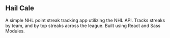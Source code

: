 ## Hail Cale

A simple NHL point streak tracking app utilizing the NHL API. Tracks streaks by team, and by top streaks across the league. Built using React and Sass Modules.
